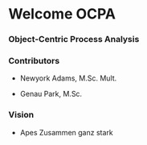 # Welcome OCPA

### Object-Centric Process Analysis

### Contributors

- Newyork Adams, M.Sc. Mult.

- Genau Park, M.Sc.

### Vision

- Apes Zusammen ganz stark
